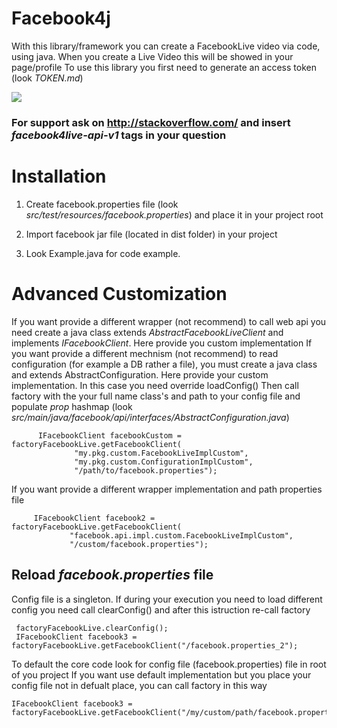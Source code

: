 

# Facebook4j

 With this library/framework you can create a FacebookLive video via code, using java. When you create a Live Video this will be showed in your page/profile
 To use this library you first need to generate an access token (look _TOKEN.md_)

![](https://www.forexinfo.it/local/cache-vignettes/L620xH313/arton39304-93f9f.jpg?1495036366)
### For support ask on http://stackoverflow.com/ and insert _facebook4live-api-v1_ tags in your question


# Installation

 1) Create facebook.properties file (look _src/test/resources/facebook.properties_) and place it in your project root

 2) Import facebook jar file (located in dist folder) in your project

 3) Look Example.java for code example.


# Advanced Customization
  If you want provide a different wrapper (not recommend) to call web api you need create a java class
  extends _AbstractFacebookLiveClient_ and implements _IFacebookClient_. Here provide you custom implementation
  If you want provide a different mechnism (not recommend) to read configuration (for example a DB rather a file), you must
  create a java class and extends AbstractConfiguration. Here provide your custom implementation. In this case you need override loadConfig()
  Then call factory with the your full name class's and path to your config file and populate _prop_ hashmap (look _src/main/java/facebook/api/interfaces/AbstractConfiguration.java_)
  ```      
        IFacebookClient facebookCustom = factoryFacebookLive.getFacebookClient(
                "my.pkg.custom.FacebookLiveImplCustom",
                "my.pkg.custom.ConfigurationImplCustom",
                "/path/to/facebook.properties");

  ```
 
  If you want provide a different wrapper implementation and path properties file

   ```
        IFacebookClient facebook2 = factoryFacebookLive.getFacebookClient(
        		"facebook.api.impl.custom.FacebookLiveImplCustom",
                "/custom/facebook.properties");
   ```
  
  ## Reload _facebook.properties_ file 
  Config file is a singleton. If during your execution you need to load different config you need call clearConfig()
  and after this istruction re-call factory
  
  ``` 
   factoryFacebookLive.clearConfig();
   IFacebookClient facebook3 = factoryFacebookLive.getFacebookClient("/facebook.properties_2");
  ```		
        
  To default the core code look for config file (facebook.properties) file in root of you project
  If you want use default implementation but you place your config file not in defualt place, you can call factory in this way
         
  ```      
  IFacebookClient facebook3 = factoryFacebookLive.getFacebookClient("/my/custom/path/facebook.properties");
  ```
